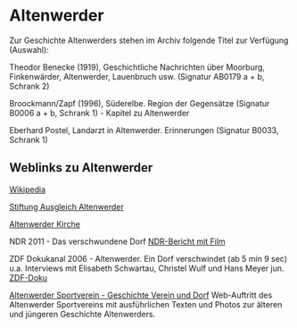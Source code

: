 # Altenwerder

Zur Geschichte Altenwerders stehen im Archiv folgende Titel zur
Verfügung (Auswahl):

Theodor Benecke (1919), Geschichtliche Nachrichten über Moorburg,
Finkenwärder, Altenwerder, Lauenbruch usw. (Signatur AB0179 a + b,
Schrank 2)

Broockmann/Zapf (1996), Süderelbe. Region der Gegensätze (Signatur B0006
a + b, Schrank 1) - Kapitel zu Altenwerder

Eberhard Postel, Landarzt in Altenwerder. Erinnerungen (Signatur B0033, Schrank 1)





## Weblinks zu Altenwerder
[Wikipedia](https://de.wikipedia.org/wiki/Hamburg-Altenwerder)

[Stiftung Ausgleich Altenwerder](http://stiftung-ausgleich-altenwerder.de)

[Altenwerder Kirche](http://kirchesuederelbe.de/altenwerder)

NDR 2011 - Das verschwundene Dorf 
[NDR-Bericht mit Film](https://www.ndr.de/kultur/geschichte/schauplaetze/Das-verschwundene-Dorf,altenwerder101.html)

ZDF Dokukanal 2006 - Altenwerder. Ein Dorf verschwindet (ab 5 min 9 sec)
u.a. Interviews mit Elisabeth Schwartau, Christel Wulf und Hans Meyer jun.
[ZDF-Doku](https://www.youtube.com/watch?v=o2uAL2pe3xk)

[Altenwerder Sportverein - Geschichte Verein und Dorf](http://ftsv-altenwerder.de/index.php/verein2/geschichte/2015-01-18-20-51-59)
Web-Auftritt des Altenwerder Sportvereins mit ausführlichen Texten und Photos zur älteren und jüngeren Geschichte Altenwerders.


